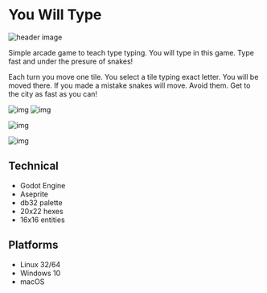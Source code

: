 # You Will Type

![header image](https://i.imgur.com/6bQqR2w.png)

Simple arcade game to teach type typing. You will type in this game. Type fast and under the presure of snakes!

Each turn you move one tile. You select a tile typing exact letter. You will be moved there. If you made a mistake snakes will move. Avoid them. Get to the city as fast as you can!

![img](https://i.imgur.com/384pIh6.png)
![img](https://i.imgur.com/CzC3uY8.png)

![img](https://i.imgur.com/a2pM1pl.gif)

![img](https://i.imgur.com/JADRybI.gif)

## Technical

- Godot Engine
- Aseprite
- db32 palette
- 20x22 hexes
- 16x16 entities

## Platforms

- Linux 32/64
- Windows 10
- macOS
